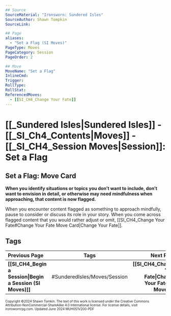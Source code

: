 ```yaml
---
## Source
SourceMaterial: "Ironsworn: Sundered Isles"
SourceAuthor: Shawn Tompkin
SourceLink: 

## Page
aliases: 
  - "Set a Flag (SI Moves)"
PageType: Moves
PageCategory: Session
PageOrder: 2

## Move
MoveName: "Set a Flag"
InlineCmd: 
Trigger: 
RollType: 
RollStat: 
ReferencedMoves:
  - [[SI_CH4_Change Your Fate]]
---
```

# [[_Sundered Isles|Sundered Isles]] - [[_SI_Ch4_Contents|Moves]] - [[_SI_CH4_Session Moves|Session]]: Set a Flag
## Set a Flag: Move Card
**When you identify situations or topics you don’t want to include, don’t want to envision in detail, or otherwise may need mindfulness when approaching, that content is now flagged.**

When you encounter content flagged as something to approach mindfully, pause to consider or discuss its role in your story. When you come across flagged content that you would rather adjust or omit, [[SI_CH4_Change Your Fate#Change Your Fate Move Card|Change Your Fate]].

## Tags

| Previous Page | Tags | Next Page |
| :--- | :---: | ---: |
| **[[SI_CH4_Begin a Session\|Begin a Session (SI Moves)]]** | #SunderedIsles/Moves/Session | **[[SI_CH4_Change Your Fate\|Change Your Fate (SI Moves)]]** |

<font size=-2>Copyright ©2024 Shawn Tomkin. The text of this work is licensed under the Creative Commons Attribution-NonCommercial-ShareAlike 4.0 International license. For license details, visit ironswornrpg.com. Updated June 2024 MUH051V200-PDF</font>